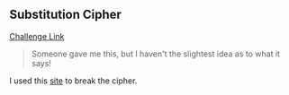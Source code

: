 **Substitution Cipher**
-------------
[Challenge Link](https://mega.nz/#!iCBz2IIL!B7292dJSx1PGXoWhd9oFLk2g0NFqGApBaItI_2Gsp9w)  

> Someone gave me this, but I haven't the slightest idea as to what it says!

I used this [site](https://www.guballa.de/substitution-solver) to break the cipher.
